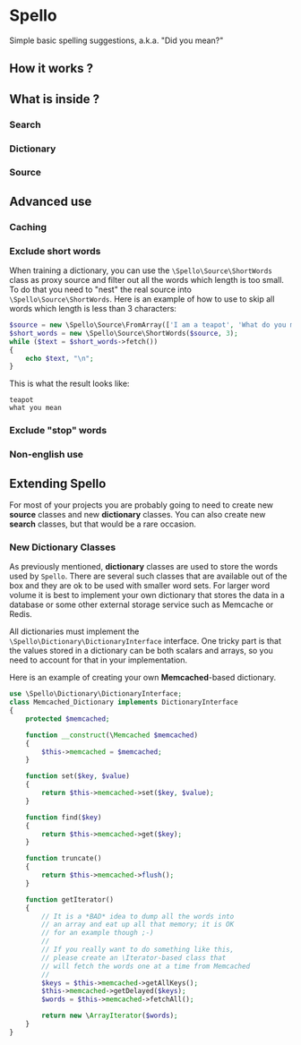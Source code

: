 # Spello

Simple basic spelling suggestions, a.k.a. "Did you mean?"

## How it works ?

## What is inside ?

### Search

### Dictionary

### Source

## Advanced use

### Caching

### Exclude short words
When training a dictionary, you can use the `\Spello\Source\ShortWords` class as
proxy source and filter out all the words which length is too small. To do that
you need to "nest" the real source into `\Spello\Source\ShortWords`. Here is an
example of how to use to skip all words which length is less than 3 characters:
```php
$source = new \Spello\Source\FromArray(['I am a teapot', 'What do you mean ?']);
$short_words = new \Spello\Source\ShortWords($source, 3);
while ($text = $short_words->fetch())
{
	echo $text, "\n";
}
```
This is what the result looks like:
```
teapot
what you mean
```

### Exclude "stop" words


### Non-english use

## Extending Spello

For most of your projects you are probably going to need to create new **source** classes and new **dictionary** classes. You can also create new **search** classes, but that would be a rare occasion.

### New Dictionary Classes

As previously mentioned, **dictionary** classes are used to store the words used by ``Spello``. There are several such classes that are available out of the box and they are ok to be used with smaller word sets. For larger word volume it is best to implement your own dictionary that stores the data in a database or some other external storage service such as Memcache or Redis.

All dictionaries must implement the `\Spello\Dictionary\DictionaryInterface` interface. One tricky part is that the values stored in a dictionary can be both scalars and arrays, so  you need to account for that in your implementation.

Here is an example of creating your own **Memcached**-based dictionary.
```php
use \Spello\Dictionary\DictionaryInterface;
class Memcached_Dictionary implements DictionaryInterface
{
	protected $memcached;

	function __construct(\Memcached $memcached)
	{
		$this->memcached = $memcached;
	}

	function set($key, $value)
	{
		return $this->memcached->set($key, $value);
	}

	function find($key)
	{
		return $this->memcached->get($key);
	}

	function truncate()
	{
		return $this->memcached->flush();
	}

	function getIterator()
	{
		// It is a *BAD* idea to dump all the words into
		// an array and eat up all that memory; it is OK
		// for an example though ;-)
		//
		// If you really want to do something like this,
		// please create an \Iterator-based class that
		// will fetch the words one at a time from Memcached
		//
		$keys = $this->memcached->getAllKeys();
		$this->memcached->getDelayed($keys);
		$words = $this->memcached->fetchAll();

		return new \ArrayIterator($words);
	}
}
```
